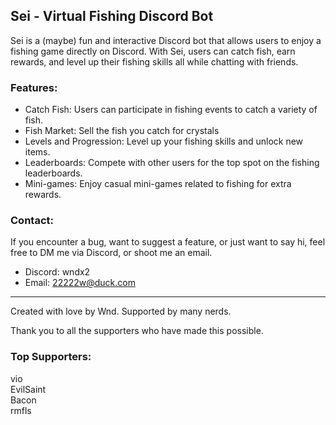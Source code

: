 ## Sei - Virtual Fishing Discord Bot

Sei is a (maybe) fun and interactive Discord bot that allows users to enjoy a fishing game directly on Discord. 
With Sei, users can catch fish, earn rewards, and level up their fishing skills all while chatting with friends.

### Features:
- Catch Fish: Users can participate in fishing events to catch a variety of fish.
- Fish Market: Sell the fish you catch for crystals
- Levels and Progression: Level up your fishing skills and unlock new items.
- Leaderboards: Compete with other users for the top spot on the fishing leaderboards.
- Mini-games: Enjoy casual mini-games related to fishing for extra rewards.

### Contact:
If you encounter a bug, want to suggest a feature, or just want to say hi, feel free to DM me via Discord, or shoot me an email.
- Discord: wndx2
- Email: 22222w@duck.com

---

Created with love by Wnd.
Supported by many nerds.

Thank you to all the supporters who have made this possible.

### Top Supporters:
vio\
EvilSaint\
Bacon\
rmfls
